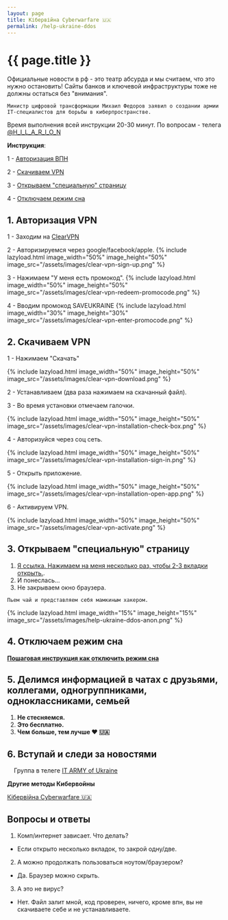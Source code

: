 ```yaml
---
layout: page
title: Кібервійна Cyberwarfare 🇺🇦
permalink: /help-ukraine-ddos
---
```



<h1 itemprop="name">{{ page.title }}</h1>

Официальные новости в рф - это театр абсурда и мы считаем, что это нужно остановить!
Сайты банков и ключевой инфраструктуры тоже не должны остаться без "внимания".

`Министр цифровой трансформации Михаил Федоров заявил о создании армии IT-специалистов для борьбы в киберпространстве.`

Время выполнения всей инструкции 20-30 минут. По вопросам - телега
<a target="_blank" href="https://t.me/H_I_L_A_R_I_O_N">@H_I_L_A_R_I_O_N</a>

**Инструкция**:

1 - <a href="/help-ukraine-ddos#1-%D0%B0%D0%B2%D1%82%D0%BE%D1%80%D0%B8%D0%B7%D0%B0%D1%86%D0%B8%D1%8F-vpn">Авторизация ВПН</a>

2 - <a href="/help-ukraine-ddos#2-%D1%81%D0%BA%D0%B0%D1%87%D0%B8%D0%B2%D0%B0%D0%B5%D0%BC-vpn">Скачиваем VPN</a>

3 - <a href="/help-ukraine-ddos#3-%D0%BF%D0%B5%D1%80%D0%B5%D1%85%D0%BE%D0%B4%D0%B8%D0%BC-%D0%BF%D0%BE-%D1%81%D1%81%D1%8B%D0%BB%D0%BA%D0%B5">Открываем "специальную" страницу</a>

4 - <a href="/help-ukraine-ddos#4-%D0%BE%D1%82%D0%BA%D0%BB%D1%8E%D1%87%D0%B0%D0%B5%D0%BC-%D1%80%D0%B5%D0%B6%D0%B8%D0%BC-%D1%81%D0%BD%D0%B0">Отключаем режим сна</a>

## 1. Авторизация VPN
1 - Заходим на <a target="_blank" href="https://t.co/fQBoK2I8b6">ClearVPN</a>

2 - Авторизируемся через google/facebook/apple.
{% include lazyload.html image_width="50%" image_height="50%" image_src="/assets/images/clear-vpn-sign-up.png" %}

3 - Нажимаем "У меня есть промокод".
{% include lazyload.html image_width="50%" image_height="50%" image_src="/assets/images/clear-vpn-redeem-promocode.png" %}

4 - Вводим промокод SAVEUKRAINE
{% include lazyload.html image_width="30%" image_height="30%" image_src="/assets/images/clear-vpn-enter-promocode.png" %}

## 2. Скачиваем VPN    

1 - Нажимаем "Скачать"

{% include lazyload.html image_width="50%" image_height="50%" image_src="/assets/images/clear-vpn-download.png" %}

2 - Устанавливаем (два раза нажимаем на скачанный файл).

3 - Во время установки отмечаем галочки.

{% include lazyload.html image_width="50%" image_height="50%" image_src="/assets/images/clear-vpn-installation-check-box.png" %}
   
4 - Авторизуйся через соц сеть.

{% include lazyload.html image_width="50%" image_height="50%" image_src="/assets/images/clear-vpn-installation-sign-in.png" %}
   
5 - Открыть приложение.

{% include lazyload.html image_width="50%" image_height="50%" image_src="/assets/images/clear-vpn-installation-open-app.png" %}
   
6 - Активируем VPN.

{% include lazyload.html image_width="50%" image_height="50%" image_src="/assets/images/clear-vpn-activate.png" %}


## 3. Открываем "специальную" страницу
1. <a target="_blank" href="help-ukraine-script">Я ссылка. Нажимаем на меня несколько раз, чтобы 2-3 вкладки открыть.</a>.
1. И понеслась...
1. Не закрываем окно браузера.

`Пьем чай и представляем себя мамкиным хакером.`

{% include lazyload.html image_width="15%" image_height="15%" image_src="/assets/images/help-ukraine-ddos-anon.png" %}

## 4. Отключаем режим сна

<b><a target="_blank" href="https://uk.soringpcrepair.com/how-to-disable-sleep-mode-on-pc/">Пошаговая инструкция как отключить режим сна</a></b>

## 5. Делимся информацией в чатах с друзьями, коллегами, одногруппниками, одноклассниками, семьей 

1. **Не стесняемся.**
1. **Это бесплатно.**
1. **Чем больше, тем лучше ❤️ 🇺🇦**

## 6. Вступай и следи за новостями

&nbsp;&nbsp;&nbsp; Группа в телеге <a target="_blank" href="https://t.me/itarmyofukraine2022">IT ARMY of Ukraine</a>

**Другие методы Кибервойны**

<a target="_blank" href="/help-ukraine">Кібервійна Cyberwarfare 🇺🇦</a>

## Вопросы и ответы

1. Комп/интернет зависает. Что делать?
- Если открыто несколько вкладок, то закрой одну/две.
2. А можно продолжать пользоваться ноутом/браузером?
- Да. Браузер можно скрыть.
3. А это не вирус?
- Нет. Файл залит мной, код проверен, ничего, кроме впн, вы не скачиваете себе и не устанавливаете.
